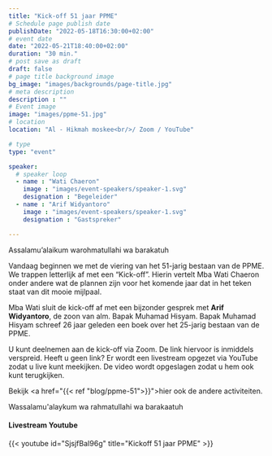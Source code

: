 ```yaml
---
title: "Kick-off 51 jaar PPME"
# Schedule page publish date
publishDate: "2022-05-18T16:30:00+02:00"
# event date
date: "2022-05-21T18:40:00+02:00"
duration: "30 min."
# post save as draft
draft: false
# page title background image
bg_image: "images/backgrounds/page-title.jpg"
# meta description
description : ""
# Event image
image: "images/ppme-51.jpg"
# location
location: "Al - Hikmah moskee<br/>/ Zoom / YouTube"

# type
type: "event"

speaker:
  # speaker loop
  - name : "Wati Chaeron"
    image : "images/event-speakers/speaker-1.svg"
    designation : "Begeleider"
  - name : "Arif Widyantoro"
    image : "images/event-speakers/speaker-1.svg"
    designation : "Gastspreker"

---
```


Assalamu’alaikum warohmatullahi wa barakatuh

Vandaag beginnen we met de viering van het 51-jarig bestaan van de PPME. We trappen letterlijk af met een “Kick-off”. Hierin vertelt Mba Wati Chaeron onder andere wat de plannen zijn voor het komende jaar dat in het teken staat van dit mooie mijlpaal. 

Mba Wati sluit de kick-off af met een bijzonder gesprek met **Arif Widyantoro**, de zoon van alm. Bapak Muhamad Hisyam. Bapak Muhamad Hisyam schreef 26 jaar geleden een boek over het 25-jarig bestaan van de PPME. 

U kunt deelnemen aan de kick-off via Zoom. De link hiervoor is inmiddels verspreid. Heeft u geen link? Er wordt een livestream opgezet via YouTube zodat u live kunt meekijken. De video wordt opgeslagen zodat u hem ook kunt terugkijken. 

Bekijk <a href="{{< ref "blog/ppme-51">}}">hier</a> ook de andere activiteiten.

Wassalamu'alaykum wa rahmatullahi wa barakaatuh

#### Livestream Youtube

{{< youtube id="SjsjfBaI96g" title="Kickoff 51 jaar PPME" >}}
